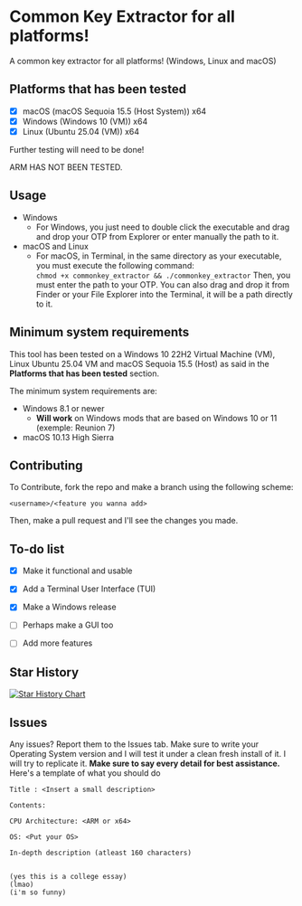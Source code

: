 # Common Key Extractor for all platforms!
A common key extractor for all platforms! (Windows, Linux and macOS)

## Platforms that has been tested

- [x] macOS (macOS Sequoia 15.5 (Host System)) x64
- [x] Windows (Windows 10 (VM)) x64
- [x] Linux (Ubuntu 25.04 (VM)) x64

Further testing will need to be done!

ARM HAS NOT BEEN TESTED.

## Usage

- Windows
    - For Windows, you just need to double click the executable and drag and drop your OTP from Explorer or enter manually the path to it.
- macOS and Linux
    - For macOS, in Terminal, in the same directory as your executable, you must execute the following command: <br>
    `chmod +x commonkey_extractor && ./commonkey_extractor`
    Then, you must enter the path to your OTP. You can also drag and drop it from Finder or your File Explorer into the Terminal, it will be a path directly to it.

## Minimum system requirements

This tool has been tested on a Windows 10 22H2 Virtual Machine (VM), Linux Ubuntu 25.04 VM and macOS Sequoia 15.5 (Host) as said in the **Platforms that has been tested** section.

The minimum system requirements are:

- Windows 8.1 or newer
    - **Will work** on Windows mods that are based on Windows 10 or 11 (exemple: Reunion 7)
- macOS 10.13 High Sierra

## Contributing
To Contribute, fork the repo and make a branch using the following scheme:

`<username>/<feature you wanna add>`

Then, make a pull request and I'll see the changes you made.

## To-do list

- [x] Make it functional and usable
- [x] Add a Terminal User Interface (TUI)
- [x] Make a Windows release
- [ ] Perhaps make a GUI too
- [ ] Add more features


## Star History

<a href="https://www.star-history.com/#acer51-doctom/commonkey_extractor&Date">
 <picture>
   <source media="(prefers-color-scheme: dark)" srcset="https://api.star-history.com/svg?repos=acer51-doctom/commonkey_extractor&type=Date&theme=dark" />
   <source media="(prefers-color-scheme: light)" srcset="https://api.star-history.com/svg?repos=acer51-doctom/commonkey_extractor&type=Date" />
   <img alt="Star History Chart" src="https://api.star-history.com/svg?repos=acer51-doctom/commonkey_extractor&type=Date" />
 </picture>
</a>


## Issues

Any issues? Report them to the Issues tab. Make sure to write your Operating System version and I will test it under a clean fresh install of it. I will try to replicate it. **Make sure to say every detail for best assistance.** <br> Here's a template of what you should do

```
Title : <Insert a small description>

Contents:

CPU Architecture: <ARM or x64>

OS: <Put your OS>

In-depth description (atleast 160 characters)


(yes this is a college essay)
(lmao)
(i'm so funny)
```